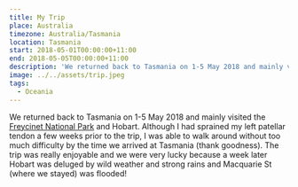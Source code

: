 ```yaml
---
title: My Trip
place: Australia
timezone: Australia/Tasmania
location: Tasmania
start: 2018-05-01T00:00:00+11:00
end: 2018-05-05T00:00:00+11:00
description: 'We returned back to Tasmania on 1-5 May 2018 and mainly visited the Freycinet National Park and Hobart.'
image: ../../assets/trip.jpeg
tags:
  - Oceania
---
```

We returned back to Tasmania on 1-5 May 2018 and mainly visited the [Freycinet National Park](http://www.parks.tas.gov.au/index.aspx?base=336) and Hobart. Although I had sprained my left patellar tendon a few weeks prior to the trip, I was able to walk around without too much difficulty by the time we arrived at Tasmania (thank goodness). The trip was really enjoyable and we were very lucky because a week later Hobart was deluged by wild weather and strong rains and Macquarie St (where we stayed) was flooded!

